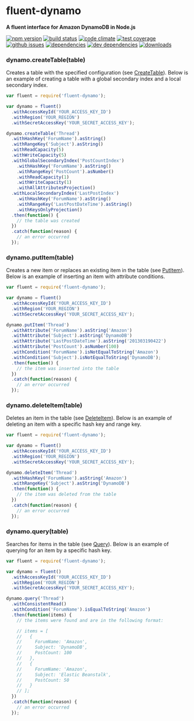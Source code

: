 # fluent-dynamo
**A fluent interface for Amazon DynamoDB in Node.js**

[![npm version](https://badge.fury.io/js/fluent-dynamo.svg)](http://badge.fury.io/js/fluent-dynamo)
[![build status](https://travis-ci.org/bakerface/fluent-dynamo.svg?branch=master)](https://travis-ci.org/bakerface/fluent-dynamo)
[![code climate](https://codeclimate.com/github/bakerface/fluent-dynamo/badges/gpa.svg)](https://codeclimate.com/github/bakerface/fluent-dynamo)
[![test coverage](https://codeclimate.com/github/bakerface/fluent-dynamo/badges/coverage.svg)](https://codeclimate.com/github/bakerface/fluent-dynamo/coverage)
[![github issues](https://img.shields.io/github/issues/bakerface/fluent-dynamo.svg)](https://github.com/bakerface/fluent-dynamo/issues)
[![dependencies](https://david-dm.org/bakerface/fluent-dynamo.svg)](https://david-dm.org/bakerface/fluent-dynamo)
[![dev dependencies](https://david-dm.org/bakerface/fluent-dynamo/dev-status.svg)](https://david-dm.org/bakerface/fluent-dynamo#info=devDependencies)
[![downloads](http://img.shields.io/npm/dm/fluent-dynamo.svg)](https://www.npmjs.com/package/fluent-dynamo)

### dynamo.createTable(table)
Creates a table with the specified configuration (see [CreateTable](http://docs.aws.amazon.com/amazondynamodb/latest/APIReference/API_CreateTable.html)). Below is an example of creating a table with a global secondary index and a local secondary index.

``` javascript
var fluent = require('fluent-dynamo');

var dynamo = fluent()
  .withAccessKeyId('YOUR_ACCESS_KEY_ID')
  .withRegion('YOUR_REGION')
  .withSecretAccessKey('YOUR_SECRET_ACCESS_KEY');

dynamo.createTable('Thread')
  .withHashKey('ForumName').asString()
  .withRangeKey('Subject').asString()
  .withReadCapacity(5)
  .withWriteCapacity(5)
  .withGlobalSecondaryIndex('PostCountIndex')
    .withHashKey('ForumName').asString()
    .withRangeKey('PostCount').asNumber()
    .withReadCapacity(1)
    .withWriteCapacity(1)
    .withAllAttributesProjection()
  .withLocalSecondaryIndex('LastPostIndex')
    .withHashKey('ForumName').asString()
    .withRangeKey('LastPostDateTime').asString()
    .withKeysOnlyProjection()
  .then(function() {
    // the table was created
  })
  .catch(function(reason) {
    // an error occurred
  });
```

### dynamo.putItem(table)
Creates a new item or replaces an existing item in the table (see [PutItem](http://docs.aws.amazon.com/amazondynamodb/latest/APIReference/API_PutItem.html)). Below is an example of inserting an item with attribute conditions.

``` javascript
var fluent = require('fluent-dynamo');

var dynamo = fluent()
  .withAccessKeyId('YOUR_ACCESS_KEY_ID')
  .withRegion('YOUR_REGION')
  .withSecretAccessKey('YOUR_SECRET_ACCESS_KEY');

dynamo.putItem('Thread')
  .withAttribute('ForumName').asString('Amazon')
  .withAttribute('Subject').asString('DynamoDB')
  .withAttribute('LastPostDateTime').asString('201303190422')
  .withAttribute('PostCount').asNumber(100)
  .withCondition('ForumName').isNotEqualToString('Amazon')
  .withCondition('Subject').isNotEqualToString('DynamoDB');
  .then(function() {
    // the item was inserted into the table
  })
  .catch(function(reason) {
    // an error occurred
  });
```

### dynamo.deleteItem(table)
Deletes an item in the table (see [DeleteItem](http://docs.aws.amazon.com/amazondynamodb/latest/APIReference/API_DeleteItem.html)). Below is an example of deleting an item with a specific hash key and range key.

``` javascript
var fluent = require('fluent-dynamo');

var dynamo = fluent()
  .withAccessKeyId('YOUR_ACCESS_KEY_ID')
  .withRegion('YOUR_REGION')
  .withSecretAccessKey('YOUR_SECRET_ACCESS_KEY');

dynamo.deleteItem('Thread')
  .withHashKey('ForumName').asString('Amazon')
  .withRangeKey('Subject').asString('DynamoDB')
  .then(function() {
    // the item was deleted from the table
  })
  .catch(function(reason) {
    // an error occurred
  });
```

### dynamo.query(table)
Searches for items in the table (see [Query](http://docs.aws.amazon.com/amazondynamodb/latest/APIReference/API_Query.html)). Below is an example of querying for an item by a specific hash key.

``` javascript
var fluent = require('fluent-dynamo');

var dynamo = fluent()
  .withAccessKeyId('YOUR_ACCESS_KEY_ID')
  .withRegion('YOUR_REGION')
  .withSecretAccessKey('YOUR_SECRET_ACCESS_KEY');

dynamo.query('Thread')
  .withConsistentRead()
  .withCondition('ForumName').isEqualToString('Amazon')
  .then(function(items) {
    // the items were found and are in the following format:

    // items = [
    //   {
    //     ForumName: 'Amazon',
    //     Subject: 'DynamoDB',
    //     PostCount: 100
    //   },
    //   {
    //     ForumName: 'Amazon',
    //     Subject: 'Elastic Beanstalk',
    //     PostCount: 50
    //   }
    // ];
  })
  .catch(function(reason) {
    // an error occurred
  });
```
